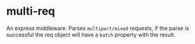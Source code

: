 # multi-req

An express middleware. Parses `multipart/mixed` requests, if the parse is successful the req object will have a `batch` property with the result.
